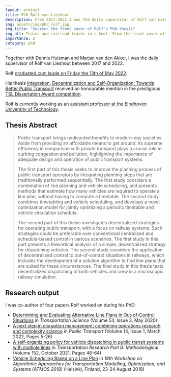 ```yaml
---
layout: project
title: PhD Rolf van Lieshout
description: From 2017-2022 I was the daily supervisor of Rolf van Lieshout.
img: assets/img/phd_rolf.jpg
img_title: "Source: the front cover of Rolf's PhD thesis"
img_alt: Trains and railroad tracks in a knot. From the front cover of Rolf's PhD thesis
importance: 2
category: phd
---
```


Together with Dennis Huisman and Marjan van den Akker, I was the daily supervisor of Rolf van Lieshout between 2017 and 2022.

Rolf [graduated cum laude on Friday the 13th of May 2022](https://www.erim.eur.nl/research/news/detail/5455-phd-defence-rolf-van-lieshout/).

His thesis [Integration, Decentralization and Self-Organization: Towards Better Public Transport](https://pure.eur.nl/en/publications/integration-decentralization-and-self-organization-towards-better) received an honourable mention in the prestigious [TSL Dissertation Award competition](https://www.eur.nl/en/ese/news/alumnus-rolf-van-lieshout-receives-honourable-mention-tsl-dissertation-award-competition).

Rolf is currently working as an [assistant professor at the Eindhoven University of Technology](https://www.tue.nl/en/research/researchers/rolf-van-lieshout/).

## Thesis Abstract

> Public transport brings undisputed benefits to modern-day societies. Aside from providing an affordable means to get around, its supreme efficiency in comparison with private transport plays a crucial role in curbing congestion and pollution, highlighting the importance of adequate design and operation of public transport systems.
>
>The first part of this thesis seeks to improve the planning process of public transport operators by integrating planning steps that are traditionally performed sequentially. The first study considers a combination of line planning and vehicle scheduling, and presents methods that estimate how many vehicles are required to operate a line plan, without having to compute a timetable. The second study combines timetabling and vehicle scheduling, and develops a novel optimization model for jointly optimizing a periodic timetable and vehicle circulation schedule.
>
> The second part of this thesis investigates decentralized strategies for operating public transport, with a focus on railway systems. Such strategies could be preferable over conventional centralized and schedule-based control in various scenarios. The first study in this part presents a theoretical analysis of a simple, decentralized strategy for dispatching vehicles. The second study considers the application of decentralized control to out-of-control situations in railways, which includes the development of a solution algorithm to find line plans that are suited for these circumstances. The final study in this thesis tests decentralized dispatching of both vehicles and crew in a microscopic railway simulation.

## Research output

I was co-author of four papers Rolf worked on during his PhD:

* [Determining and Evaluating Alternative Line Plans in Out-of-Control Situations](https://doi.org/10.1287/trsc.2019.0945) in *Transportation Science* (Volume 54, Issue 3, May 2020)
* [A next step in disruption management: combining operations research and complexity science](https://doi.org/10.1007/s12469-021-00261-5) in *Public Transport* (Volume 14, Issue 1, March 2022, Pages 5-26)
* [A self-organizing policy for vehicle dispatching in public transit systems with multiple lines](https://doi.org/10.1016/j.trb.2021.08.004) in *Transportation Research Part B: Methodological* (Volume 152, October 2021, Pages 46-64)
* [Vehicle Scheduling Based on a Line Plan](https://doi.org/10.4230/OASIcs.ATMOS.2018.15) in *18th Workshop on Algorithmic Approaches for Transportation  Modelling, Optimization, and Systems (ATMOS 2018)* (Helsinki, Finland, 23-24 August 2018)